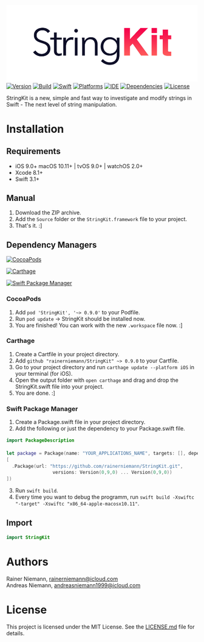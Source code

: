 ![StringKit Logo](Graphics/Logo.png)
[![Version](https://img.shields.io/badge/Version-0.9.0-orange.svg?style=flat)](#StringKit)
[![Build](https://img.shields.io/badge/Build-passing-brightgreen.svg?style=flat)](#StringKit)
[![Swift](https://img.shields.io/badge/Swift-3.1-brightgreen.svg?style=flat)](https://swift.org)
[![Platforms](https://img.shields.io/badge/Platforms-iOS_macOS_tvOS_watchOS_Linux-brightgreen.svg?style=flat)](https://developer.apple.com)
[![IDE](https://img.shields.io/badge/IDE-Xcode_8.3.3-brightgreen.svg?style=flat)](https://developer.apple.com)
[![Dependencies](https://img.shields.io/badge/Dependencies-0-brightgreen.svg?style=flat)](#StringKit)
[![License](https://img.shields.io/badge/License-MIT-brightgreen.svg?style=flat)](/LICENSE.md)

StringKit is a new, simple and fast way to investigate and modify strings in Swift - The next level of string manipulation.

# Installation
## Requirements
+ iOS 9.0+ macOS 10.11+ | tvOS 9.0+ | watchOS 2.0+
+ Xcode 8.1+
+ Swift 3.1+

## Manual
1. Download the ZIP archive.
2. Add the `Source` folder or the `StringKit.framework` file to your project.
3. That's it. :]

## Dependency Managers
[![CocoaPods](https://img.shields.io/badge/CocoaPods-supported-brightgreen.svg?style=flat)](#cocoapods)

[![Carthage](https://img.shields.io/badge/Carthage-supported-brightgreen.svg?style=flat)](#carthage)

[![Swift Package Manager](https://img.shields.io/badge/Swift_Package_Manager-supported-brightgreen.svg?style=flat)](#swift-package-manager)

### CocoaPods
1. Add `pod 'StringKit', '~> 0.9.0'` to your Podfile.
2. Run `pod update` -> StringKit should be installed now.
3. You are finished! You can work with the new `.workspace` file now. :]

### Carthage
1. Create a Cartfile in your project directory.
2. Add `github "rainerniemann/StringKit" ~> 0.9.0` to your Cartfile.
3. Go to your project directory and run `carthage update --platform iOS` in your terminal (for iOS).
4. Open the output folder with `open carthage` and drag and drop the StringKit.swift file into your project.
5. You are done. :]

### Swift Package Manager
1. Create a Package.swift file in your project directory.
2. Add the following or just the dependency to your Package.swift file.
```swift
import PackageDescription

let package = Package(name: "YOUR_APPLICATIONS_NAME", targets: [], dependencies: 
[
  .Package(url: "https://github.com/rainerniemann/StringKit.git",
                 versions: Version(0,9,0) ... Version(0,9,0))
])
```
3. Run `swift build`.
4. Every time you want to debug the programm, run `swift build -Xswiftc "-target" -Xswiftc "x86_64-apple-macosx10.11"`.

## Import
```swift
import StringKit
```

# Authors
Rainer Niemann, rainerniemann@icloud.com<br>
Andreas Niemann, andreasniemann1999@icloud.com

# License
This project is licensed under the MIT License. See the [LICENSE.md](/LICENSE.md) file for details.
